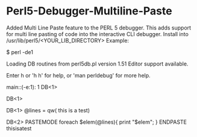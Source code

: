 # Perl5-Debugger-Multiline-Paste
Added Multi Line Paste feature to the PERL 5 debugger.
This adds support for multi line pasting of code into the interactive CLI debugger.
Install into /usr/lib/perl5/<YOUR_LIB_DIRECTORY>
Example:

$ perl -de1

Loading DB routines from perl5db.pl version 1.51
Editor support available.

Enter h or 'h h' for help, or 'man perldebug' for more help.

main::(-e:1):   1
  DB<1>

  DB<1>

  DB<1> @lines = qw( this is a test)

  DB<2> PASTEMODE
foreach $elem(@lines){
 print "$elem";
}
ENDPASTE
thisisatest





